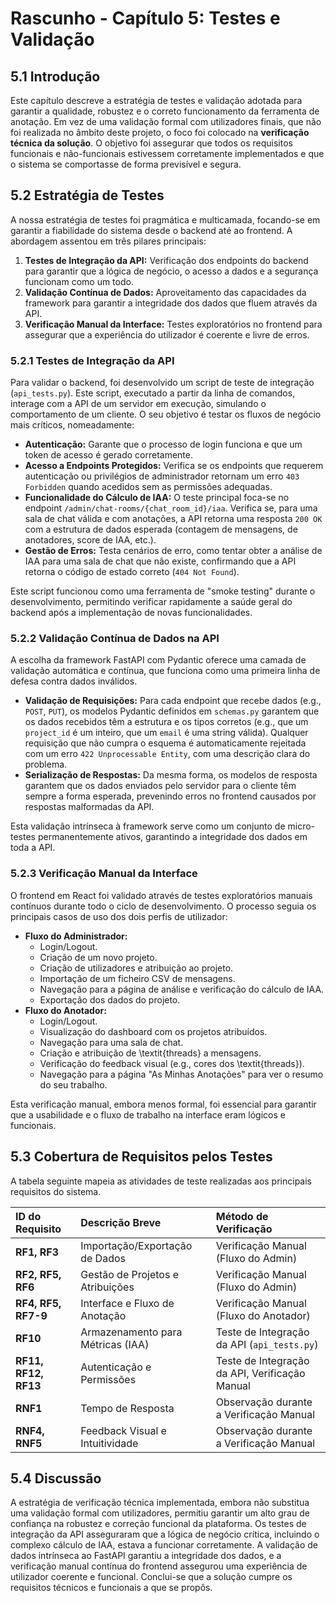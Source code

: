 # Rascunho - Capítulo 5: Testes e Validação

## 5.1 Introdução

Este capítulo descreve a estratégia de testes e validação adotada para garantir a qualidade, robustez e o correto funcionamento da ferramenta de anotação. Em vez de uma validação formal com utilizadores finais, que não foi realizada no âmbito deste projeto, o foco foi colocado na **verificação técnica da solução**. O objetivo foi assegurar que todos os requisitos funcionais e não-funcionais estivessem corretamente implementados e que o sistema se comportasse de forma previsível e segura.

## 5.2 Estratégia de Testes

A nossa estratégia de testes foi pragmática e multicamada, focando-se em garantir a fiabilidade do sistema desde o backend até ao frontend. A abordagem assentou em três pilares principais:

1.  **Testes de Integração da API:** Verificação dos endpoints do backend para garantir que a lógica de negócio, o acesso a dados e a segurança funcionam como um todo.
2.  **Validação Contínua de Dados:** Aproveitamento das capacidades da framework para garantir a integridade dos dados que fluem através da API.
3.  **Verificação Manual da Interface:** Testes exploratórios no frontend para assegurar que a experiência do utilizador é coerente e livre de erros.

### 5.2.1 Testes de Integração da API

Para validar o backend, foi desenvolvido um script de teste de integração (`api_tests.py`). Este script, executado a partir da linha de comandos, interage com a API de um servidor em execução, simulando o comportamento de um cliente. O seu objetivo é testar os fluxos de negócio mais críticos, nomeadamente:

*   **Autenticação:** Garante que o processo de login funciona e que um token de acesso é gerado corretamente.
*   **Acesso a Endpoints Protegidos:** Verifica se os endpoints que requerem autenticação ou privilégios de administrador retornam um erro `403 Forbidden` quando acedidos sem as permissões adequadas.
*   **Funcionalidade do Cálculo de IAA:** O teste principal foca-se no endpoint `/admin/chat-rooms/{chat_room_id}/iaa`. Verifica se, para uma sala de chat válida e com anotações, a API retorna uma resposta `200 OK` com a estrutura de dados esperada (contagem de mensagens, de anotadores, score de IAA, etc.).
*   **Gestão de Erros:** Testa cenários de erro, como tentar obter a análise de IAA para uma sala de chat que não existe, confirmando que a API retorna o código de estado correto (`404 Not Found`).

Este script funcionou como uma ferramenta de "smoke testing" durante o desenvolvimento, permitindo verificar rapidamente a saúde geral do backend após a implementação de novas funcionalidades.

### 5.2.2 Validação Contínua de Dados na API

A escolha da framework FastAPI com Pydantic oferece uma camada de validação automática e contínua, que funciona como uma primeira linha de defesa contra dados inválidos.

*   **Validação de Requisições:** Para cada endpoint que recebe dados (e.g., `POST`, `PUT`), os modelos Pydantic definidos em `schemas.py` garantem que os dados recebidos têm a estrutura e os tipos corretos (e.g., que um `project_id` é um inteiro, que um `email` é uma string válida). Qualquer requisição que não cumpra o esquema é automaticamente rejeitada com um erro `422 Unprocessable Entity`, com uma descrição clara do problema.
*   **Serialização de Respostas:** Da mesma forma, os modelos de resposta garantem que os dados enviados pelo servidor para o cliente têm sempre a forma esperada, prevenindo erros no frontend causados por respostas malformadas da API.

Esta validação intrínseca à framework serve como um conjunto de micro-testes permanentemente ativos, garantindo a integridade dos dados em toda a API.

### 5.2.3 Verificação Manual da Interface

O frontend em React foi validado através de testes exploratórios manuais contínuos durante todo o ciclo de desenvolvimento. O processo seguia os principais casos de uso dos dois perfis de utilizador:

*   **Fluxo do Administrador:**
    *   Login/Logout.
    *   Criação de um novo projeto.
    *   Criação de utilizadores e atribuição ao projeto.
    *   Importação de um ficheiro CSV de mensagens.
    *   Navegação para a página de análise e verificação do cálculo de IAA.
    *   Exportação dos dados do projeto.
*   **Fluxo do Anotador:**
    *   Login/Logout.
    *   Visualização do dashboard com os projetos atribuídos.
    *   Navegação para uma sala de chat.
    *   Criação e atribuição de \textit{threads} a mensagens.
    *   Verificação do feedback visual (e.g., cores dos \textit{threads}).
    *   Navegação para a página "As Minhas Anotações" para ver o resumo do seu trabalho.

Esta verificação manual, embora menos formal, foi essencial para garantir que a usabilidade e o fluxo de trabalho na interface eram lógicos e funcionais.

## 5.3 Cobertura de Requisitos pelos Testes

A tabela seguinte mapeia as atividades de teste realizadas aos principais requisitos do sistema.

| ID do Requisito | Descrição Breve | Método de Verificação |
| :--- | :--- | :--- |
| **RF1, RF3** | Importação/Exportação de Dados | Verificação Manual (Fluxo do Admin) |
| **RF2, RF5, RF6** | Gestão de Projetos e Atribuições | Verificação Manual (Fluxo do Admin) |
| **RF4, RF5, RF7-9**| Interface e Fluxo de Anotação | Verificação Manual (Fluxo do Anotador) |
| **RF10** | Armazenamento para Métricas (IAA) | Teste de Integração da API (`api_tests.py`) |
| **RF11, RF12, RF13**| Autenticação e Permissões | Teste de Integração da API, Verificação Manual |
| **RNF1** | Tempo de Resposta | Observação durante a Verificação Manual |
| **RNF4, RNF5** | Feedback Visual e Intuitividade | Observação durante a Verificação Manual |

## 5.4 Discussão

A estratégia de verificação técnica implementada, embora não substitua uma validação formal com utilizadores, permitiu garantir um alto grau de confiança na robustez e correção funcional da plataforma. Os testes de integração da API asseguraram que a lógica de negócio crítica, incluindo o complexo cálculo de IAA, estava a funcionar corretamente. A validação de dados intrínseca ao FastAPI garantiu a integridade dos dados, e a verificação manual contínua do frontend assegurou uma experiência de utilizador coerente e funcional. Conclui-se que a solução cumpre os requisitos técnicos e funcionais a que se propôs. 